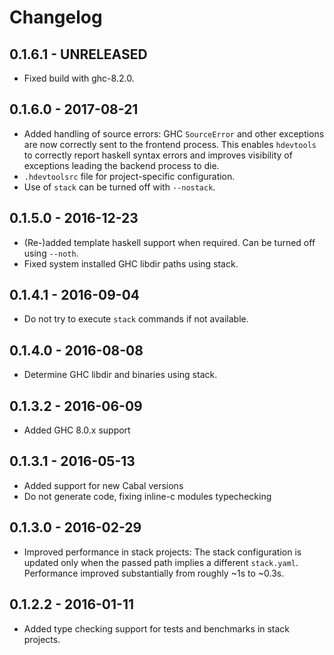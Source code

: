 # Changelog

## 0.1.6.1 - UNRELEASED

 * Fixed build with ghc-8.2.0.

## 0.1.6.0 - 2017-08-21

 * Added handling of source errors: GHC `SourceError` and other exceptions are
   now correctly sent to the frontend process. This enables `hdevtools` to
   correctly report haskell syntax errors and improves visibility of exceptions
   leading the backend process to die.
 * `.hdevtoolsrc` file for project-specific configuration.
 * Use of `stack` can be turned off with `--nostack`.

## 0.1.5.0 - 2016-12-23

 * (Re-)added template haskell support when required. Can be turned off using `--noth`.
 * Fixed system installed GHC libdir paths using stack.

## 0.1.4.1 - 2016-09-04

 * Do not try to execute `stack` commands if not available.

## 0.1.4.0 - 2016-08-08

 * Determine GHC libdir and binaries using stack.

## 0.1.3.2 - 2016-06-09

 * Added GHC 8.0.x support

## 0.1.3.1 - 2016-05-13

 * Added support for new Cabal versions
 * Do not generate code, fixing inline-c modules typechecking

## 0.1.3.0 - 2016-02-29

 * Improved performance in stack projects: The stack configuration is
   updated only when the passed path implies a different `stack.yaml`.
   Performance improved substantially from roughly ~1s to ~0.3s.

## 0.1.2.2 - 2016-01-11

 * Added type checking support for tests and benchmarks in stack projects.
